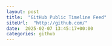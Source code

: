 ```yaml
---
layout: post
title:  "GitHub Public Timeline Feed"
siteUrl:  "http://github.com/"
date:  2025-02-07 13:45:17+00:00
categories: github
---
```

